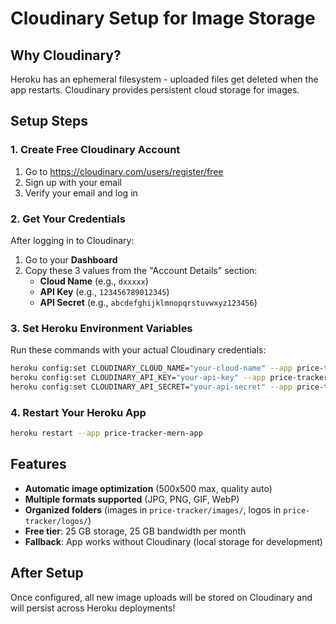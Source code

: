 # Cloudinary Setup for Image Storage

## Why Cloudinary?
Heroku has an ephemeral filesystem - uploaded files get deleted when the app restarts. Cloudinary provides persistent cloud storage for images.

## Setup Steps

### 1. Create Free Cloudinary Account
1. Go to https://cloudinary.com/users/register/free
2. Sign up with your email
3. Verify your email and log in

### 2. Get Your Credentials
After logging in to Cloudinary:
1. Go to your **Dashboard**
2. Copy these 3 values from the "Account Details" section:
   - **Cloud Name** (e.g., `dxxxxx`)
   - **API Key** (e.g., `123456789012345`)
   - **API Secret** (e.g., `abcdefghijklmnopqrstuvwxyz123456`)

### 3. Set Heroku Environment Variables
Run these commands with your actual Cloudinary credentials:

```bash
heroku config:set CLOUDINARY_CLOUD_NAME="your-cloud-name" --app price-tracker-mern-app
heroku config:set CLOUDINARY_API_KEY="your-api-key" --app price-tracker-mern-app  
heroku config:set CLOUDINARY_API_SECRET="your-api-secret" --app price-tracker-mern-app
```

### 4. Restart Your Heroku App
```bash
heroku restart --app price-tracker-mern-app
```

## Features
- **Automatic image optimization** (500x500 max, quality auto)
- **Multiple formats supported** (JPG, PNG, GIF, WebP)
- **Organized folders** (images in `price-tracker/images/`, logos in `price-tracker/logos/`)
- **Free tier**: 25 GB storage, 25 GB bandwidth per month
- **Fallback**: App works without Cloudinary (local storage for development)

## After Setup
Once configured, all new image uploads will be stored on Cloudinary and will persist across Heroku deployments!
